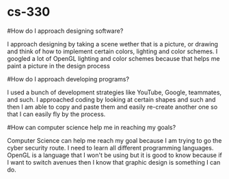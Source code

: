# cs-330

#How do I approach designing software?

I approach designing by taking a scene wether that is a picture, or drawing and think of how to implement certain colors, lighting
and color schemes. I googled a lot of OpenGL lighting and color schemes because that helps me paint a picture in the design process

#How do I approach developing programs?

I used a bunch of development strategies like YouTube, Google, teammates, and such. I approached coding by looking at certain
shapes and such and then I am able to copy and paste them and easily re-create another one so that I can easily fly by the process.

#How can computer science help me in reaching my goals?

Computer Science can help me reach my goal because I am trying to go the cyber security route. I need to learn all different
programming languages. OpenGL is a language that I won't be using but it is good to know because if I want to switch
avenues then I know that graphic design is something I can do.
